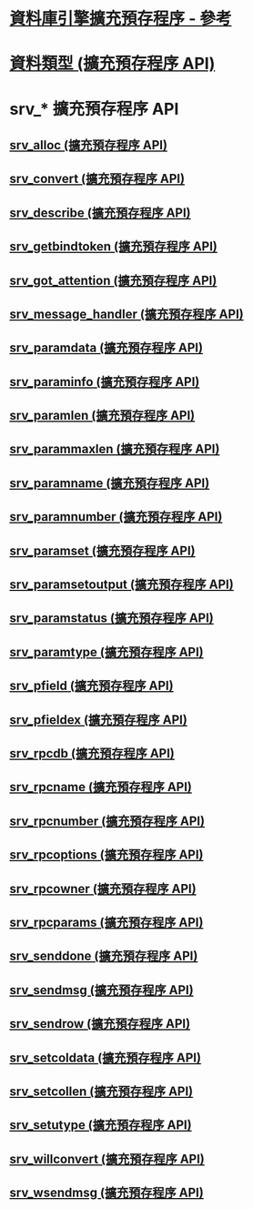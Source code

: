 # [資料庫引擎擴充預存程序 - 參考](database-engine-extended-stored-procedures-reference.md)
# [資料類型 (擴充預存程序 API)](data-types-extended-stored-procedure-api.md)

# srv_* 擴充預存程序 API
## [srv_alloc (擴充預存程序 API)](srv-alloc-extended-stored-procedure-api.md)
## [srv_convert (擴充預存程序 API)](srv-convert-extended-stored-procedure-api.md)
## [srv_describe (擴充預存程序 API)](srv-describe-extended-stored-procedure-api.md)
## [srv_getbindtoken (擴充預存程序 API)](srv-getbindtoken-extended-stored-procedure-api.md)
## [srv_got_attention (擴充預存程序 API)](srv-got-attention-extended-stored-procedure-api.md)
## [srv_message_handler (擴充預存程序 API)](srv-message-handler-extended-stored-procedure-api.md)
## [srv_paramdata (擴充預存程序 API)](srv-paramdata-extended-stored-procedure-api.md)
## [srv_paraminfo (擴充預存程序 API)](srv-paraminfo-extended-stored-procedure-api.md)
## [srv_paramlen (擴充預存程序 API)](srv-paramlen-extended-stored-procedure-api.md)
## [srv_parammaxlen (擴充預存程序 API)](srv-parammaxlen-extended-stored-procedure-api.md)
## [srv_paramname (擴充預存程序 API)](srv-paramname-extended-stored-procedure-api.md)
## [srv_paramnumber (擴充預存程序 API)](srv-paramnumber-extended-stored-procedure-api.md)
## [srv_paramset (擴充預存程序 API)](srv-paramset-extended-stored-procedure-api.md)
## [srv_paramsetoutput (擴充預存程序 API)](srv-paramsetoutput-extended-stored-procedure-api.md)
## [srv_paramstatus (擴充預存程序 API)](srv-paramstatus-extended-stored-procedure-api.md)
## [srv_paramtype (擴充預存程序 API)](srv-paramtype-extended-stored-procedure-api.md)
## [srv_pfield (擴充預存程序 API)](srv-pfield-extended-stored-procedure-api.md)
## [srv_pfieldex (擴充預存程序 API)](srv-pfieldex-extended-stored-procedure-api.md)
## [srv_rpcdb (擴充預存程序 API)](srv-rpcdb-extended-stored-procedure-api.md)
## [srv_rpcname (擴充預存程序 API)](srv-rpcname-extended-stored-procedure-api.md)
## [srv_rpcnumber (擴充預存程序 API)](srv-rpcnumber-extended-stored-procedure-api.md)
## [srv_rpcoptions (擴充預存程序 API)](srv-rpcoptions-extended-stored-procedure-api.md)
## [srv_rpcowner (擴充預存程序 API)](srv-rpcowner-extended-stored-procedure-api.md)
## [srv_rpcparams (擴充預存程序 API)](srv-rpcparams-extended-stored-procedure-api.md)
## [srv_senddone (擴充預存程序 API)](srv-senddone-extended-stored-procedure-api.md)
## [srv_sendmsg (擴充預存程序 API)](srv-sendmsg-extended-stored-procedure-api.md)
## [srv_sendrow (擴充預存程序 API)](srv-sendrow-extended-stored-procedure-api.md)
## [srv_setcoldata (擴充預存程序 API)](srv-setcoldata-extended-stored-procedure-api.md)
## [srv_setcollen (擴充預存程序 API)](srv-setcollen-extended-stored-procedure-api.md)
## [srv_setutype (擴充預存程序 API)](srv-setutype-extended-stored-procedure-api.md)
## [srv_willconvert (擴充預存程序 API)](srv-willconvert-extended-stored-procedure-api.md)
## [srv_wsendmsg (擴充預存程序 API)](srv-wsendmsg-extended-stored-procedure-api.md)
